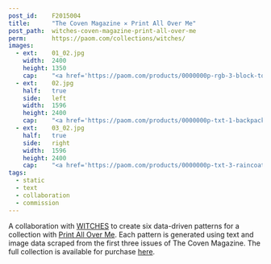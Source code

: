 ```yaml
---
post_id:    F2015004
title:      "The Coven Magazine ✕ Print All Over Me"
post_path:  witches-coven-magazine-print-all-over-me
perm:       https://paom.com/collections/witches/
images:
  - ext:    01_02.jpg
    width:  2400
    height: 1350
    cap:    "<a href='https://paom.com/products/0000000p-rgb-3-block-top/' target='_blank'>RGB-3 Block top</a>"
  - ext:    02.jpg
    half:   true
    side:   left
    width:  1596
    height: 2400
    cap:    "<a href='https://paom.com/products/0000000p-txt-1-backpack/' target='_blank'>TXT-1 Backpack</a>"
  - ext:    03_02.jpg
    half:   true
    side:   right
    width:  1596
    height: 2400
    cap:    "<a href='https://paom.com/products/0000000p-txt-3-raincoat/' target='_blank'>TXT-3 Raincoat</a>"
tags:
  - static
  - text
  - collaboration
  - commission
---
```

A collaboration with [WITCHES](http://www.witchesofbushwick.com/) to create six data-driven patterns for a collection with [Print All Over Me](http://printallover.me). Each pattern is generated using text and image data scraped from the first three issues of The Coven Magazine. The full collection is available for purchase [here](https://paom.com/collections/witches/).